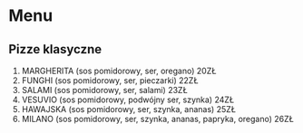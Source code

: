 # Menu

## Pizze klasyczne

1. MARGHERITA (sos pomidorowy, ser, oregano) 20ZŁ
2. FUNGHI (sos pomidorowy, ser, pieczarki) 22ZŁ
3. SALAMI (sos pomidorowy, ser, salami) 23ZŁ
4. VESUVIO (sos pomidorowy, podwójny ser, szynka) 24ZŁ
5. HAWAJSKA (sos pomidorowy, ser, szynka, ananas) 25ZŁ
6. MILANO (sos pomidorowy, ser, szynka, ananas, papryka, oregano) 26ZŁ
